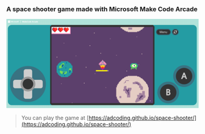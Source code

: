  
### A space shooter game made with Microsoft Make Code Arcade

![alt text](https://github.com/adcoding/space-shooter/blob/master/Screenshot%202023-04-18%20171930.png)

> You can play the game at [https://adcoding.github.io/space-shooter/](https://adcoding.github.io/space-shooter/)

